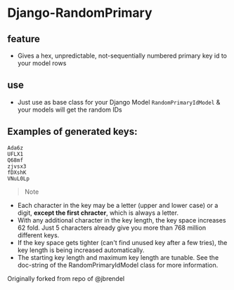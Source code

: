 # Django-RandomPrimary

## feature
* Gives a hex, unpredictable, not-sequentially numbered  primary key id to your model rows

## use
* Just use as base class for your Django Model `RandomPrimaryIdModel` & your models will get the random IDs


## Examples of generated keys:

    Ada6z
    UFLX1
    Q68mf
    zjvsx3
    fDXshK
    VNuL0Lp

> Note
* Each character in the key may be a letter (upper and lower case) or
a digit, **except the first chracter**, which is always a letter. 
* With any additional character in the key length, the key space increases 62 fold. Just 5 characters already give you more than 768 million different keys. 
* If the key space gets tighter (can't find unused key after a few tries), the key length is being increased automatically.
* The starting key length and maximum key length are tunable. See the doc-string of the RandomPrimaryIdModel class for more information.

Originally forked from repo of @jbrendel

